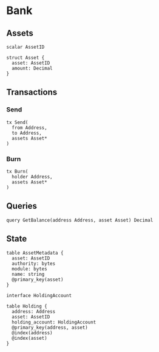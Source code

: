 # Bank

## Assets

```
scalar AssetID

struct Asset {
  asset: AssetID
  amount: Decimal
}
```

## Transactions

### Send

```
tx Send(
  from Address,
  to Address,
  assets Asset*
)
```

### Burn

```
tx Burn(
  holder Address,
  assets Asset*
)
```

## Queries

```
query GetBalance(address Address, asset Asset) Decimal
```

## State

```
table AssetMetadata {
  asset: AssetID
  authority: bytes
  module: bytes
  name: string
  @primary_key(asset)
}

interface HoldingAccount

table Holding {
  address: Address
  asset: AssetID
  holding_account: HoldingAccount
  @primary_key(address, asset)
  @index(address)
  @index(asset)
}
```

